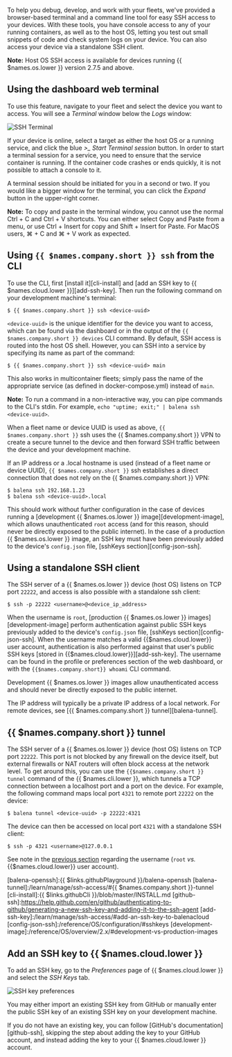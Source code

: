 To help you debug, develop, and work with your fleets, we've provided a browser-based terminal and a command line tool for easy SSH access to your devices. With these tools, you have console access to any of your running containers, as well as to the host OS, letting you test out small snippets of code and check system logs on your device. You can also access your device via a standalone SSH client.

__Note:__ Host OS SSH access is available for devices running {{ $names.os.lower }} version 2.7.5 and above.

## Using the dashboard web terminal

To use this feature, navigate to your fleet and select the device you want to access. You will see a *Terminal* window below the *Logs* window:

![SSH Terminal](/img/common/device/terminal.png)

If your device is online, select a target as either the host OS or a running service, and click the blue *>_ Start Terminal session* button. In order to start a terminal session for a service, you need to ensure that the service container is running. If the container code crashes or ends quickly, it is not possible to attach a console to it.

A terminal session should be initiated for you in a second or two. If you would like a bigger window for the terminal, you can click the *Expand* button in the upper-right corner.

__Note:__ To copy and paste in the terminal window, you cannot use the normal Ctrl + C and Ctrl + V shortcuts. You can either select Copy and Paste from a menu, or use Ctrl + Insert for copy and Shift + Insert for Paste. For MacOS users, ⌘ + C and ⌘ + V work as expected.

## Using `{{ $names.company.short }} ssh` from the CLI

To use the CLI, first [install it][cli-install] and [add an SSH key to {{ $names.cloud.lower }}][add-ssh-key]. Then run the following command on your development machine's terminal:

```shell
$ {{ $names.company.short }} ssh <device-uuid>
```

`<device-uuid>` is the unique identifier for the device you want to access, which can be found via the dashboard or in the output of the `{{ $names.company.short }} devices` CLI command. By default, SSH access is routed into the host OS shell. However, you can SSH into a service by specifying its name as part of the command:

```shell
$ {{ $names.company.short }} ssh <device-uuid> main
```

This also works in multicontainer fleets; simply pass the name of the appropriate service (as defined in docker-compose.yml) instead of `main`.

__Note:__ To run a command in a non-interactive way, you can pipe commands to the CLI's stdin. For example, `echo "uptime; exit;" | balena ssh <device-uuid>`.

When a fleet name or device UUID is used as above, `{{ $names.company.short }}` ssh uses the {{ $names.company.short }} VPN to create a secure tunnel to the device and then forward SSH traffic between the device and your development machine.

If an IP address or a .local hostname is used (instead of a fleet name or device UUID), `{{ $names.company.short }}` ssh establishes a direct connection that does not rely on the {{ $names.company.short }} VPN:

```shell
$ balena ssh 192.168.1.23
$ balena ssh <device-uuid>.local
```

This should work without further configuration in the case of devices running a [development
{{ $names.os.lower }} image][development-image], which allows unauthenticated `root` access
(and for this reason, should never be directly exposed to the public internet). In the case of
a production {{ $names.os.lower }} image, an SSH key must have been previously added to the
device's `config.json` file, [sshKeys section][config-json-ssh].

## Using a standalone SSH client

The SSH server of a {{ $names.os.lower }} device (host OS) listens on TCP port `22222`, and
access is also possible with a standalone ssh client:

```shell
$ ssh -p 22222 <username>@<device_ip_address>
```

When the username is `root`, [production {{ $names.os.lower }} images][development-image]
perform authentication against public SSH keys previously added to the device's `config.json`
file, [sshKeys section][config-json-ssh]. When the username matches a valid
{{$names.cloud.lower}} user account, authentication is also performed against that user's
public SSH keys [stored in {{$names.cloud.lower}}][add-ssh-key]. The username can be found in
the profile or preferences section of the web dashboard, or with the `{{$names.company.short}}
whoami` CLI command.

Development {{ $names.os.lower }} images allow unauthenticated access and should never be
directly exposed to the public internet.

The IP address will typically be a private IP address of a local network. For remote devices,
see [{{ $names.company.short }} tunnel][balena-tunnel].

## {{ $names.company.short }} tunnel

The SSH server of a {{ $names.os.lower }} device (host OS) listens on TCP port `22222`.
This port is not blocked by any firewall on the device itself, but external firewalls or NAT
routers will often block access at the network level. To get around this, you can use the
`{{$names.company.short }} tunnel` command of the {{ $names.cli.lower }}, which tunnels a
TCP connection between a localhost port and a port on the device. For example, the following
command maps local port `4321` to remote port `22222` on the device:

```shell
$ balena tunnel <device-uuid> -p 22222:4321
```

The device can then be accessed on local port `4321` with a standalone SSH client:

```shell
$ ssh -p 4321 <username>@127.0.0.1
```

See note in the [previous section](#using-a-standalone-ssh-client) regarding the username
(`root` _vs._ {{$names.cloud.lower}} user account).

[balena-ssh]:/reference/cli/#ssh-uuid-
[balena-openssh]:{{ $links.githubPlayground }}/balena-openssh
[balena-tunnel]:/learn/manage/ssh-access/#{{ $names.company.short }}-tunnel
[cli-install]:{{ $links.githubCli }}/blob/master/INSTALL.md
[github-ssh]:https://help.github.com/en/github/authenticating-to-github/generating-a-new-ssh-key-and-adding-it-to-the-ssh-agent
[add-ssh-key]:/learn/manage/ssh-access/#add-an-ssh-key-to-balenacloud
[config-json-ssh]:/reference/OS/configuration/#sshkeys
[development-image]:/reference/OS/overview/2.x/#development-vs-production-images

## Add an SSH key to {{ $names.cloud.lower }}

To add an SSH key, go to the _Preferences_ page of {{ $names.cloud.lower }} and select the _SSH Keys_ tab.

![SSH key preferences](/img/common/main_dashboard/eekVBTI.png)

You may either import an existing SSH key from GitHub or manually enter the public SSH key of an existing SSH key on your development machine.

If you do not have an existing key, you can follow [GitHub's documentation][github-ssh], skipping the step about adding the key to your GitHub account, and instead adding the key to your {{ $names.cloud.lower }} account.
